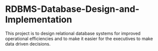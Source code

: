 # RDBMS-Database-Design-and-Implementation
This project is to design relational database systems for improved operational efficiencies and to make it easier for the executives to make data driven decisions.

